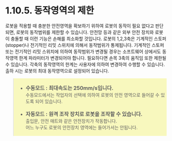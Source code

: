 ﻿# 1.10.5. 동작영역의 제한

로봇을 적용할 때 충분한 안전영역을 확보하기 위하여 로봇의 동작이 필요 없다고 판단되면, 로봇의 동작범위를 제한할 수 있습니다. 안전망 등과 같은 외부 안전 장치와 로봇이 충돌할 때 이런 기능은 손해를 최소화할 것입니다. 로봇의 1,2,3축은 기계적인 스토퍼(stopper)나 전기적인 리밋 스위치에 의해서 동작범위가 통제됩니다. 기계적인 스토퍼 또는 전기적인 리밋 스위치에 의하여 동작범위가 변경될 경우는 소프트웨어 상에서도 동작영역 한계 파라미터가 변경되어야 합니다. 필요하다면 손목 3축의 움직임 또한 제한될 수 있습니다. 각축의 동작영역의 한계는 사용자에 의하여 변경하여 수행할 수 있습니다. 출하 시는 로봇의 최대 동작영역으로 설정되어 있습니다. 

<style type="text/css">
    .block {background-color:#f8f8be}
</style>
<blockquote class="block">
    <ol style="list-style-type:disc" start="1">
        <br>
		<li>
            <font size = 3><b>수동모드 : 최대속도는 250mm/s입니다. </b></font><br>
            수동모드에서는 작업자의 선택에 의하여 로봇의 안전 영역으로 들어갈 수 있도록 되어 있습니다.
        </li><br>
		<li>
            <font size = 3><b>자동모드 : 원격 조작 장치로 로봇을 조작할 수 있습니다. </b></font><br>
            출입문, 안전 매트와 같은 안전장치가 작동합니다. <br>
            어느 누구도 로봇의 안전장치 영역에는 들어가서는 안됩니다.   
        </li><br>
    </ol>
</blockquote>